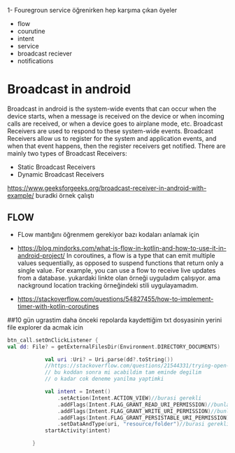 1- Fouregroun service öğrenirken hep karşıma çıkan öyeler

- flow
- courutine
- intent
- service
- broadcast reciever
- notifications

# Broadcast in android
Broadcast in android is the system-wide events that can occur when the device starts, when a message is 
received on the device or when incoming calls are received, or when a device goes to airplane mode, etc.
Broadcast Receivers are used to respond to these system-wide events. Broadcast Receivers allow us to register 
for the system and application events, and when that event happens, then the register receivers get notified.
There are mainly two types of Broadcast Receivers:
- Static Broadcast Receivers
- Dynamic Broadcast Receivers

https://www.geeksforgeeks.org/broadcast-receiver-in-android-with-example/
buradki örnek çalıştı


## FLOW
- FLow mantığını öğrenmem gerekiyor bazı kodaları anlamak için
- https://blog.mindorks.com/what-is-flow-in-kotlin-and-how-to-use-it-in-android-project/
   In coroutines, a flow is a type that can emit multiple values sequentially,
as opposed to suspend functions that return only a single value.
For example, you can use a flow to receive live updates from a database.
  yukardaki linkte olan örneği uyguladım çalışıyor. ama nackground location tracking örneğindeki
stili uygulayamadım.

- https://stackoverflow.com/questions/54827455/how-to-implement-timer-with-kotlin-coroutines

##10 gün ugrastim daha önceki repolarda kaydettiğim txt dosyasinin yerini file explorer da acmak icin

``` kotlin
btn_call.setOnClickListener {
val dd: File? = getExternalFilesDir(Environment.DIRECTORY_DOCUMENTS)

            val uri :Uri? = Uri.parse(dd?.toString())
            //https://stackoverflow.com/questions/21544331/trying-open-a-specific-folder-in-android-using-intent
            // bu koddan sonra mi acabildim tam eminde degilim
            // o kadar cok deneme yanilma yaptimki

            val intent = Intent()
                .setAction(Intent.ACTION_VIEW)//burasi gerekli
                .addFlags(Intent.FLAG_GRANT_READ_URI_PERMISSION)//bunlar gereklimi emin degilim
                .addFlags(Intent.FLAG_GRANT_WRITE_URI_PERMISSION)//bunlar gereklimi emin degilim
                .addFlags(Intent.FLAG_GRANT_PERSISTABLE_URI_PERMISSION)//bunlar gereklimi emin degilim
                .setDataAndType(uri, "resource/folder")//burasi gerekli
            startActivity(intent)

        }
```

